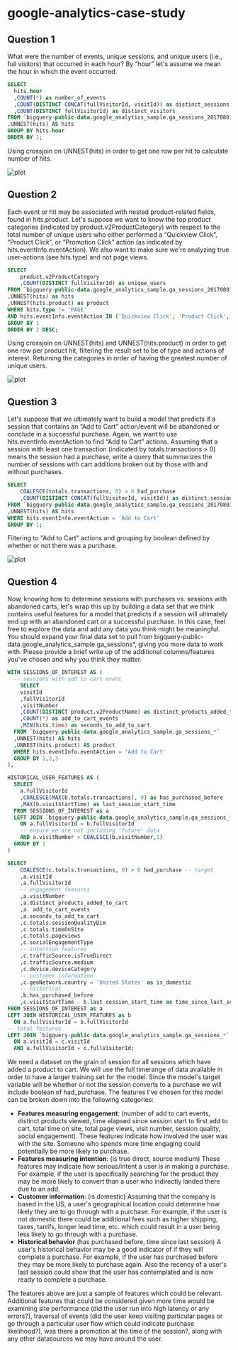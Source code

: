 # google-analytics-case-study

## Question 1
What were the number of events, unique sessions, and unique users (i.e., full visitors) that occurred in each hour? By “hour” let's assume we mean the hour in which the event occurred.

```sql
SELECT 
  hits.hour
  ,COUNT(*) as number_of_events
  ,COUNT(DISTINCT CONCAT(fullVisitorId, visitId)) as distinct_sessions
  ,COUNT(DISTINCT fullVisitorId) as distinct_visitors
FROM `bigquery-public-data.google_analytics_sample.ga_sessions_20170801` 
,UNNEST(hits) AS hits
GROUP BY hits.hour
ORDER BY 1;
```
Using crossjoin on UNNEST(hits) in order to get one row per hit to calculate number of hits.

![plot](./img/question-1.png)

## Question 2
Each event or hit may be associated with nested product-related fields, found in hits.product. Let's suppose we want to know the top product categories (indicated by product.v2ProductCategory) with respect to the total number of unique users who either performed a “Quickview Click”, “Product Click”, or “Promotion Click” action (as indicated by hits.eventInfo.eventAction). We also want to make sure we're analyzing true user-actions (see hits.type) and not page views.


```sql
SELECT 
	product.v2ProductCategory
	,COUNT(DISTINCT fullVisitorId) as unique_users
FROM `bigquery-public-data.google_analytics_sample.ga_sessions_20170801` 
,UNNEST(hits) as hits
,UNNEST(hits.product) as product
WHERE hits.type != 'PAGE'
AND hits.eventInfo.eventAction IN ('Quickview Click', 'Product Click', 'Promotion Click')
GROUP BY 1
ORDER BY 2 DESC;
```
Using crossjoin on UNNEST(hits) and UNNEST(hits.product) in order to get one row per product hit, filtering the result set to be of type and actions of interest. Returning the categories in order of having the greatest number of unique users.

![plot](./img/question-2.png)

## Question 3
Let's suppose that we ultimately want to build a model that predicts if a session that contains an “Add to Cart” action/event will be abandoned or conclude in a successful purchase. Again, we want to use hits.eventInfo.eventAction to find “Add to Cart” actions. Assuming that a session with least one transaction (indicated by totals.transactions > 0) means the session had a purchase, write a query that summarizes the number of sessions with cart additions broken out by those with and without purchases.

```sql
SELECT 
	COALESCE(totals.transactions, 0) > 0 had_purchase
	,COUNT(DISTINCT CONCAT(fullVisitorId, visitId)) as distinct_sessions
FROM `bigquery-public-data.google_analytics_sample.ga_sessions_20170801`
,UNNEST(hits) AS hits
WHERE hits.eventInfo.eventAction = 'Add to Cart'
GROUP BY 1;
```
Filtering to "Add to Cart" actions and grouping by boolean defined by whether or not there was a purchase.

![plot](./img/question-3.png)

## Question 4
Now, knowing how to determine sessions with purchases vs. sessions with abandoned carts, let's wrap this up by building a data set that we think contains useful features for a model that predicts if a session will ultimately end up with an abandoned cart or a successful purchase. In this case, feel free to explore the data and add any data you think might be meaningful. You should expand your final data set to pull from bigquery-public-data.google_analytics_sample.ga_sessions*, giving you more data to work with. Please provide a brief write up of the additional columns/features you've chosen and why you think they matter.

```sql
WITH SESSIONS_OF_INTEREST AS (
  -- sessions with add to cart event
    SELECT 
    visitId
    ,fullVisitorId
    ,visitNumber
    ,COUNT(DISTINCT product.v2ProductName) as distinct_products_added_to_cart
    ,COUNT(*) as add_to_cart_events
    ,MIN(hits.time) as seconds_to_add_to_cart
  FROM `bigquery-public-data.google_analytics_sample.ga_sessions_*`
  ,UNNEST(hits) AS hits
  ,UNNEST(hits.product) AS product
  WHERE hits.eventInfo.eventAction = 'Add to Cart'
  GROUP BY 1,2,3
),

HISTORICAL_USER_FEATURES AS (
  SELECT
    a.fullVisitorId
    ,COALESCE(MAX(b.totals.transactions), 0) as has_purchased_before
    ,MAX(b.visitStartTime) as last_session_start_time
  FROM SESSIONS_OF_INTEREST as a
  LEFT JOIN `bigquery-public-data.google_analytics_sample.ga_sessions_*` as b
    ON a.fullVisitorId = b.fullVisitorId
    -- ensure we are not including 'future' data
    AND a.visitNumber > COALESCE(b.visitNumber,1)
  GROUP BY 1
)

SELECT
    COALESCE(c.totals.transactions, 0) > 0 had_purchase -- target
    ,a.visitId
    ,a.fullVisitorId
    -- engagement features
    ,a.visitNumber
    ,a.distinct_products_added_to_cart
    ,a. add_to_cart_events
    ,a.seconds_to_add_to_cart
    ,c.totals.sessionQualityDim
    ,c.totals.timeOnSite
    ,c.totals.pageviews
    ,c.socialEngagementType
    -- intention features
    ,c.trafficSource.isTrueDirect
    ,c.trafficSource.medium
    ,c.device.deviceCategory
    -- customer information
    ,c.geoNetwork.country = 'United States' as is_domestic
    -- historical
    ,b.has_purchased_before
    ,c.visitStartTime - b.last_session_start_time as time_since_last_session
FROM SESSIONS_OF_INTEREST as a
LEFT JOIN HISTORICAL_USER_FEATURES as b
  ON a.fullVisitorId = b.fullVisitorId
-- total features
LEFT JOIN `bigquery-public-data.google_analytics_sample.ga_sessions_*` as c
  ON a.visitId = c.visitId
  AND a.fullVisitorId = c.fullVisitorId;
```

We need a dataset on the grain of session for all sessions which have added a product to cart. We will use the full timerange of data available in order to have a larger training set for the model. Since the model's target variable will be whether or not the session converts to a purchase we will include boolean of had_purchase.
The features I've chosen for this model can be broken down into the following categories:
- **Features measuring engagement**: (number of add to cart events, distinct products viewed, time elapsed since session start to first add to cart, total time on site, total page views, visit number, session quality, social engagement). These features indicate how involved the user was with the site. Someone who spends more time engaging could potentially be more likely to purchase.
- **Features measuring intention**: (is true direct, source medium) These features may indicate how serious/intent a user is in making a purchase. For example, if the user is specifically searching for the product they may be more likely to convert than a user who indirectly landed there due to an add.
- **Customer information**: (is domestic) Assuming that the company is based in the US, a user's geographical location could determine how likely they are to go through with a purchase. For example, if the user is not domestic there could be additional fees such as higher shipping, taxes, tarrifs, longer lead time, etc. which could result in a user being less likely to go through with a purchase.
- **Historical behavior** (has purchased before, time since last session) A user's historical behavior may be a good indicator of if they will complete a purchase. For example, if the user has purchased before they may be more likely to purchase again. Also the recency of a user's last session could show that the user has contemplated and is now ready to complete a purchase.

The features above are just a sample of features which could be relevant. Additional features that could be considered given more time would be examining site performance (did the user run into high latency or any errors?), traversal of events (did the user keep visiting particular pages or go through a particular user flow which could indicate purchase likelihood?), was there a promotion at the time of the session?, along with any other datasources we may have around the user.
